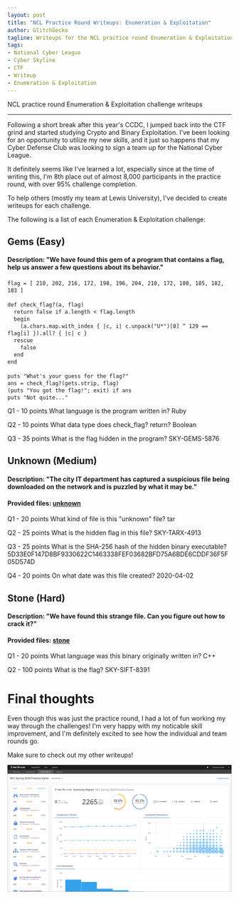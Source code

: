 ```yaml
---
layout: post
title: "NCL Practice Round Writeups: Enumeration & Exploitation"
author: GlitchGecko
tagline: Writeups for the NCL practice round Enumeration & Exploitation challenges
tags:
- National Cyber League
- Cyber Skyline
- CTF
- Writeup
- Enumeration & Exploitation
---
```


NCL practice round Enumeration & Exploitation challenge writeups

---

Following a short break after this year's CCDC, I jumped back into the CTF grind and started studying Crypto and Binary Exploitation. I've been looking for an opportunity to utilize my new skills, and it just so happens that my Cyber Defense Club was looking to sign a team up for the National Cyber League.

It definitely seems like I've learned a lot, especially since at the time of writing this, I'm 8th place out of almost 8,000 participants in the practice round, with over 95% challenge completion.

To help others (mostly my team at Lewis University), I've decided to create writeups for each challenge.

The following is a list of each Enumeration & Exploitation challenge:

## Gems (Easy)
#### Description: "We have found this gem of a program that contains a flag, help us answer a few questions about its behavior."

```
flag = [ 210, 202, 216, 172, 198, 196, 204, 210, 172, 180, 185, 182, 183 ]

def check_flag?(a, flag)
  return false if a.length < flag.length
  begin
    (a.chars.map.with_index { |c, i| c.unpack("U*")[0] ^ 129 == flag[i] }).all? { |c| c }
  rescue
    false
  end
end

puts "What's your guess for the flag?"
ans = check_flag?(gets.strip, flag)
(puts "You got the flag!"; exit) if ans
puts "Not quite..."
```

Q1 - 10 points
What language is the program written in?
Ruby

Q2 - 10 points
What data type does check_flag? return?
Boolean
	
Q3 - 35 points
What is the flag hidden in the program?
SKY-GEMS-5876

## Unknown (Medium)
#### Description: "The city IT department has captured a suspicious file being downloaded on the network and is puzzled by what it may be."
#### Provided files: [unknown](https://raw.githubusercontent.com/Glitch-Gecko/glitch-gecko.github.io/main/post_assets/NCL_Practice/unknown)

Q1 - 20 points
What kind of file is this "unknown" file?
tar
	
Q2 - 25 points
What is the hidden flag in this file?
SKY-TARX-4913
	
Q3 - 25 points
What is the SHA-256 hash of the hidden binary executable?
5D33E0F147D8BF9330622C1463338FEF03682BFD75A6BDE6CDDF36F5F05D574D
	
Q4 - 20 points
On what date was this file created?
2020-04-02

## Stone (Hard)
#### Description: "We have found this strange file. Can you figure out how to crack it?"
#### Provided files: [stone](https://raw.githubusercontent.com/Glitch-Gecko/glitch-gecko.github.io/main/post_assets/NCL_Practice/stone)

Q1 - 20 points
What language was this binary originally written in?
C++
	
Q2 - 100 points
What is the flag?
SKY-SIFT-8391

# Final thoughts

Even though this was just the practice round, I had a lot of fun working my way through the challenges! I'm very happy with my noticable skill improvement, and I'm definitely excited to see how the individual and team rounds go.

Make sure to check out my other writeups!

![Scorecard](https://raw.githubusercontent.com/Glitch-Gecko/glitch-gecko.github.io/main/images/NCL_SP_2024/score.png)